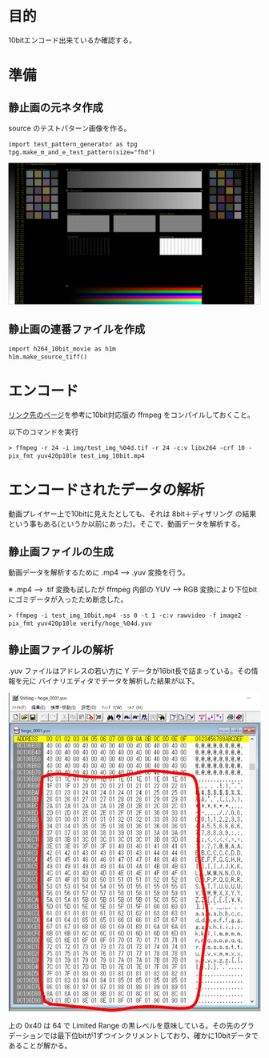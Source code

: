 # 目的
10bitエンコード出来ているか確認する。

# 準備

## 静止画の元ネタ作成
source のテストパターン画像を作る。

```
import test_pattern_generator as tpg
tpg.make_m_and_e_test_pattern(size="fhd")
```

![hoge](img/source.jpg)

## 静止画の連番ファイルを作成

```
import h264_10bit_movie as h1m
h1m.make_source_tiff()
```

# エンコード
[リンク先のページ](https://github.com/toru-ver4/sip/tree/develop/signal_generation/ffmpeg_tiff#annex-a-10bit-hevc-encode)を参考に10bit対応版の ffmpeg をコンパイルしておくこと。

以下のコマンドを実行

```
> ffmpeg -r 24 -i img/test_img_%04d.tif -r 24 -c:v libx264 -crf 10 -pix_fmt yuv420p10le test_img_10bit.mp4
```

# エンコードされたデータの解析

動画プレイヤー上で10bitに見えたとしても、それは 8bit＋ディザリング の結果という事もある(というか以前にあった)。そこで、動画データを解析する。

## 静止画ファイルの生成
動画データを解析するために .mp4 --> .yuv 変換を行う。

※ .mp4 --> .tif 変換も試したが ffmpeg 内部の YUV --> RGB 変換により下位bit にゴミデータが入ったため断念した。

```
> ffmpeg -i test_img_10bit.mp4 -ss 0 -t 1 -c:v rawvideo -f image2 -pix_fmt yuv420p10le verify/hoge_%04d.yuv
```

## 静止画ファイルの解析

.yuv ファイルはアドレスの若い方に Y データが16bit長で詰まっている。その情報を元に バイナリエディタでデータを解析した結果が以下。

![verify](verify.JPG)

上の 0x40 は 64 で Limited Range の黒レベルを意味している。その先のグラデーションでは最下位bitが1ずつインクリメントしており、確かに10bitデータであることが解かる。

